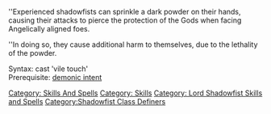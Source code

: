 ''Experienced shadowfists can sprinkle a dark powder on their hands,
causing their attacks to pierce the protection of the Gods when facing
Angelically aligned foes.

''In doing so, they cause additional harm to themselves, due to the
lethality of the powder.

Syntax: cast 'vile touch'  
Prerequisite: [ demonic intent](Demonic_Intent "wikilink")

[Category: Skills And Spells](Category:_Skills_And_Spells "wikilink")
[Category: Skills](Category:_Skills "wikilink") [Category: Lord
Shadowfist Skills and
Spells](Category:_Lord_Shadowfist_Skills_and_Spells "wikilink")
[Category:Shadowfist Class
Definers](Category:Shadowfist_Class_Definers "wikilink")
